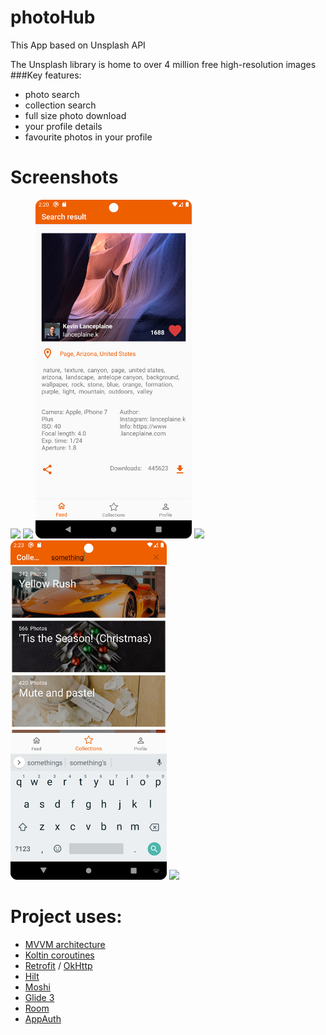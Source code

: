 # photoHub

This App based on Unsplash API

The Unsplash library is home to over 4 million free high-resolution images
###Key features:
- photo search
- collection search
- full size photo download
- your profile details
- favourite photos in your profile

# Screenshots
<img src="/screenshots/Feed.png" width="250"/>  <img src="/screenshots/collections.png" width="250"/>  <img src="/screenshots/p_details.png" width="250"/>
<img src="/screenshots/profile.png" width="250"/>  <img src="/screenshots/search.png" width="250"/>  <img src="/screenshots/found.png" width="250"/>



# Project uses:
- [MVVM architecture]()
- [Koltin coroutines]()
- [Retrofit](http://square.github.io/retrofit/) / [OkHttp](http://square.github.io/okhttp/)
- [Hilt](https://dagger.dev/hilt/)
- [Moshi](https://github.com/square/moshi)
- [Glide 3](https://github.com/bumptech/glide)
- [Room]()
- [AppAuth](https://github.com/openid/AppAuth-Android)